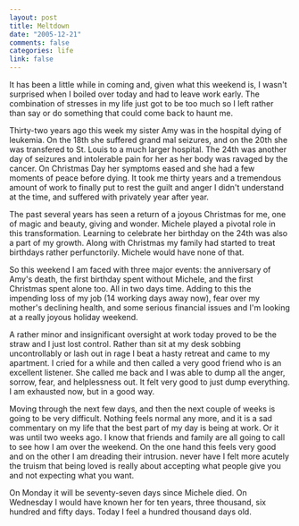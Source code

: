 ```yaml
--- 
layout: post
title: Meltdown
date: "2005-12-21"
comments: false
categories: life
link: false
---
```

It has been a little while in coming and, given what this weekend is, I wasn't surprised when I boiled over today and had to leave work early. The combination of stresses in my life just got to be too much so I left rather than say or do something that could come back to haunt me.

Thirty-two years ago this week my sister Amy was in the hospital dying of leukemia. On the 18th she suffered grand mal seizures, and on the 20th she was transfered to St. Louis to a much larger hospital. The 24th was another day of seizures and intolerable pain for her as her body was ravaged by the cancer. On Christmas Day her symptoms eased and she had a few moments of peace before dying. It took me thirty years and a tremendous amount of work to finally put to rest the guilt and anger I didn't understand at the time, and suffered with privately year after year.

The past several years has seen a return of a joyous Christmas for me, one of magic and beauty, giving and wonder. Michele played a pivotal role in this transformation. Learning to celebrate her birthday on the 24th was also a part of my growth. Along with Christmas my family had started to treat birthdays rather perfunctorily. Michele would have none of that.

So this weekend I am faced with three major events: the anniversary of Amy's death, the first birthday spent without Michele, and the first Christmas spent alone too. All in two days time. Adding to this the impending loss of my job (14 working days away now), fear over my mother's declining health, and some serious financial issues and I'm looking at a really joyous holiday weekend.

A rather minor and insignificant oversight at work today proved to be the straw and I just lost control. Rather than sit at my desk sobbing uncontrollably or lash out in rage I beat a hasty retreat and came to my apartment. I cried for a while and then called a very good friend who is an excellent listener. She called me back and I was able to dump all the anger, sorrow, fear, and helplessness out. It felt very good to just dump everything. I am exhausted now, but in a good way.

Moving through the next few days, and then the next couple of weeks is going to be very difficult. Nothing feels normal any more, and it is a sad commentary on my life that the best part of my day is being at work. Or it was until two weeks ago. I know that friends and family are all going to call to see how I am over the weekend. On the one hand this feels very good and on the other I am dreading their intrusion. never have I felt more acutely the truism that being loved is really about accepting what people give you and not expecting what you want.

On Monday it will be seventy-seven days since Michele died. On Wednesday I would have known her for ten years, three thousand, six hundred and fifty days. Today I feel a hundred thousand days old.
